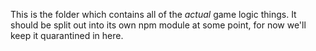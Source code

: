 This is the folder which contains all of the _actual_ game logic things. It should be split out into its own npm module at some point, for now we'll keep it quarantined in here.
